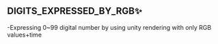 ## DIGITS_EXPRESSED_BY_RGB✨

-Expressing 0~99 digital number by using unity rendering with only RGB values+time
